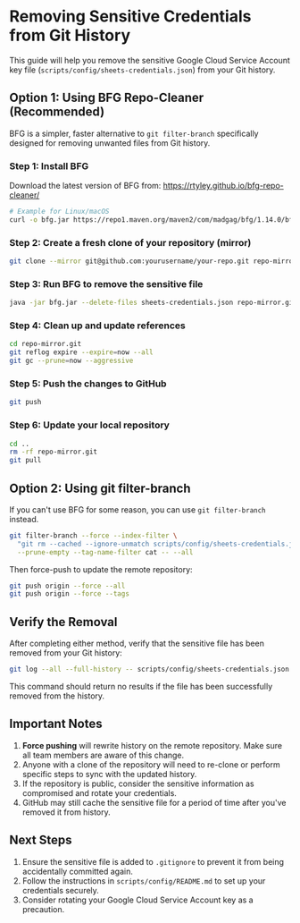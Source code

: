 # Removing Sensitive Credentials from Git History

This guide will help you remove the sensitive Google Cloud Service Account key file (`scripts/config/sheets-credentials.json`) from your Git history.

## Option 1: Using BFG Repo-Cleaner (Recommended)

BFG is a simpler, faster alternative to `git filter-branch` specifically designed for removing unwanted files from Git history.

### Step 1: Install BFG

Download the latest version of BFG from: https://rtyley.github.io/bfg-repo-cleaner/

```bash
# Example for Linux/macOS
curl -o bfg.jar https://repo1.maven.org/maven2/com/madgag/bfg/1.14.0/bfg-1.14.0.jar
```

### Step 2: Create a fresh clone of your repository (mirror)

```bash
git clone --mirror git@github.com:yourusername/your-repo.git repo-mirror.git
```

### Step 3: Run BFG to remove the sensitive file

```bash
java -jar bfg.jar --delete-files sheets-credentials.json repo-mirror.git
```

### Step 4: Clean up and update references

```bash
cd repo-mirror.git
git reflog expire --expire=now --all
git gc --prune=now --aggressive
```

### Step 5: Push the changes to GitHub

```bash
git push
```

### Step 6: Update your local repository

```bash
cd ..
rm -rf repo-mirror.git
git pull
```

## Option 2: Using git filter-branch

If you can't use BFG for some reason, you can use `git filter-branch` instead.

```bash
git filter-branch --force --index-filter \
  "git rm --cached --ignore-unmatch scripts/config/sheets-credentials.json" \
  --prune-empty --tag-name-filter cat -- --all
```

Then force-push to update the remote repository:

```bash
git push origin --force --all
git push origin --force --tags
```

## Verify the Removal

After completing either method, verify that the sensitive file has been removed from your Git history:

```bash
git log --all --full-history -- scripts/config/sheets-credentials.json
```

This command should return no results if the file has been successfully removed from the history.

## Important Notes

1. **Force pushing** will rewrite history on the remote repository. Make sure all team members are aware of this change.
2. Anyone with a clone of the repository will need to re-clone or perform specific steps to sync with the updated history.
3. If the repository is public, consider the sensitive information as compromised and rotate your credentials.
4. GitHub may still cache the sensitive file for a period of time after you've removed it from history.

## Next Steps

1. Ensure the sensitive file is added to `.gitignore` to prevent it from being accidentally committed again.
2. Follow the instructions in `scripts/config/README.md` to set up your credentials securely.
3. Consider rotating your Google Cloud Service Account key as a precaution.
